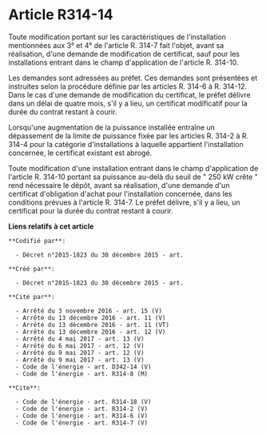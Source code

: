 # Article R314-14

Toute modification portant sur les caractéristiques de l'installation mentionnées aux 3° et 4° de l'article R. 314-7 fait
l'objet, avant sa réalisation, d'une demande de modification de certificat, sauf pour les installations entrant dans le champ
d'application de l'article R. 314-10. 

Les demandes sont adressées au préfet. Ces demandes sont présentées et instruites selon la procédure définie par les articles
R. 314-6 à R. 314-12. Dans le cas d'une demande de modification du certificat, le préfet délivre dans un délai de quatre
mois, s'il y a lieu, un certificat modificatif pour la durée du contrat restant à courir. 

Lorsqu'une augmentation de la puissance installée entraîne un dépassement de la limite de puissance fixée par les articles R.
314-2 à R. 314-4 pour la catégorie d'installations à laquelle appartient l'installation concernée, le certificat existant est
abrogé. 

Toute modification d'une installation entrant dans le champ d'application de l'article R. 314-10 portant sa puissance au-delà
du seuil de " 250 kW crête " rend nécessaire le dépôt, avant sa réalisation, d'une demande d'un certificat d'obligation
d'achat pour l'installation concernée, dans les conditions prévues à l'article R. 314-7. Le préfet délivre, s'il y a lieu, un
certificat pour la durée du contrat restant à courir.

**Liens relatifs à cet article**

	**Codifié par**:

	  - Décret n°2015-1823 du 30 décembre 2015 - art.

	**Créé par**:

	  - Décret n°2015-1823 du 30 décembre 2015 - art.

	**Cité par**:

	  - Arrêté du 3 novembre 2016 - art. 15 (V)
	  - Arrêté du 13 décembre 2016 - art. 11 (V)
	  - Arrêté du 13 décembre 2016 - art. 11 (VT)
	  - Arrêté du 13 décembre 2016 - art. 12 (V)
	  - Arrêté du 4 mai 2017 - art. 13 (V)
	  - Arrêté du 6 mai 2017 - art. 12 (V)
	  - Arrêté du 9 mai 2017 - art. 12 (V)
	  - Arrêté du 9 mai 2017 - art. 13 (V)
	  - Code de l'énergie - art. D342-14 (V)
	  - Code de l'énergie - art. R314-8 (M)

	**Cite**:

	  - Code de l'énergie - art. R314-18 (V)
	  - Code de l'énergie - art. R314-2 (V)
	  - Code de l'énergie - art. R314-6 (V)
	  - Code de l'énergie - art. R314-7 (V)
